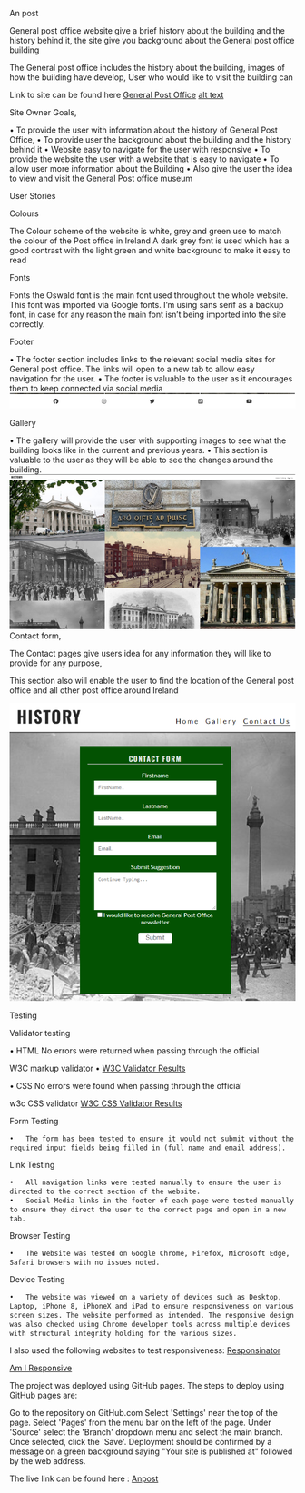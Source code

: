  An post 
 
 General post office website give a brief history about the building and the history behind it, the site give you background about the General post office building 
 
 The General post office includes the history about the building, images of how the building have develop, User who would like to visit the building can 
 
 
 Link to site can be found here [General Post Office](https://olaganiyu94.github.io/Anpost/)
 [alt text](assets/images/image-1.png)
 
  
 
 Site Owner Goals, 
 
 •	To provide the user with information about the history of General Post Office, 
 •	To provide user the background about the building and the history behind it 
 •	Website easy to navigate for the user with responsive 
 •	To provide the website the user with a website that is easy to navigate 
 •	To allow user more information about the Building 
 •	Also give the user the idea to view and visit the General Post office museum 
 
 User Stories
 
 
 Colours
 
 The Colour scheme of the website is white, grey and green use to match the colour of the Post office in Ireland A dark grey font is used which has a good contrast with the light green and white background to make it easy to read 
 
 Fonts
 
 Fonts the Oswald font is the main font used throughout the whole website. This font was imported via Google fonts. I’m using sans serif as a backup font, in case for any reason the main font isn’t being imported into the site correctly.
 
 Footer 
 
 •	The footer section includes links to the relevant social media sites for General post office. The links will open to a new tab to allow easy navigation for the user.
 •	The footer is valuable to the user as it encourages them to keep connected via social media 
 ![alt text](assets/images/image-2.png)
 
 Gallery
 
 •	The gallery will provide the user with supporting images to see what the building looks like in the current and previous years. 
 •	This section is valuable to the user as they will be able to see the changes around the building.
![alt text](assets/images/image-3.png)
 Contact form, 
 
 The Contact pages give users idea for any information they will like to provide for any purpose, 
 
 This section also will enable the user to find the location of the General post office and all other post office around Ireland 

 ![alt text](assets/images/image-4.png)
 
 
 Testing 

 Validator testing 

 •	HTML 
 No errors were returned when passing through the official 
 
 W3C markup validator 
        •	[W3C Validator Results](https://validator.w3.org/nu/?showsource=yes&doc=https%3A%2F%2Folaganiyu94.github.io%2FAnpost%2Findex.html/) 
 
 •	CSS
No errors were found when passing through the official 
 
w3c CSS validator 
[W3C CSS Validator Results](https://validator.w3.org/nu/?showsource=yes&doc=https%3A%2F%2Folaganiyu94.github.io%2FAnpost%2Fassets%2Fcss%2Fstyle.css/) 
 
 Form Testing 
 
    •	The form has been tested to ensure it would not submit without the required input fields being filled in (full name and email address).
 
 Link Testing 

    •	All navigation links were tested manually to ensure the user is directed to the correct section of the website.
    •	Social Media links in the footer of each page were tested manually to ensure they direct the user to the correct page and open in a new tab.
 
 Browser Testing
 
    •	The Website was tested on Google Chrome, Firefox, Microsoft Edge, Safari browsers with no issues noted.
 
 Device Testing
 
    •	The website was viewed on a variety of devices such as Desktop, Laptop, iPhone 8, iPhoneX and iPad to ensure responsiveness on various screen sizes. The website performed as intended. The responsive design was also checked using Chrome developer tools across multiple devices with structural integrity holding for the various sizes.
I also used the following websites to test responsiveness: 
[Responsinator](http://www.responsinator.com/?url=https%3A%2F%2Folaganiyu94.github.io%2FAnpost%2F/)

[Am I Responsive](https://ui.dev/amiresponsive?url=https://olaganiyu94.github.io/Anpost/)


The project was deployed using GitHub pages. The steps to deploy using GitHub pages are:

Go to the repository on GitHub.com
Select 'Settings' near the top of the page.
Select 'Pages' from the menu bar on the left of the page.
Under 'Source' select the 'Branch' dropdown menu and select the main branch.
Once selected, click the 'Save'.
Deployment should be confirmed by a message on a green background saying "Your site is published at" followed by the web address.

The live link can be found here : 
[Anpost](https://olaganiyu94.github.io/Anpost/index.html/)




 